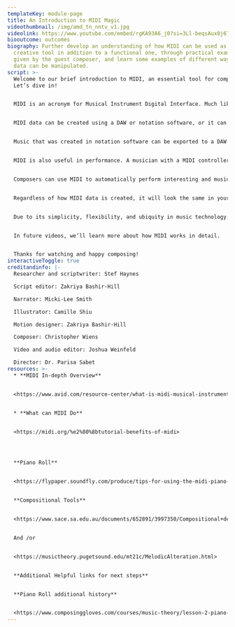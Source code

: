 ```yaml
---
templateKey: module-page
title: An Introduction to MIDI Magic
videothumbnail: /img/amd_tn_nntv_v1.jpg
videolink: https://www.youtube.com/embed/rgKA93A6_j0?si=3Ll-beqsAux0j6TE
biooutcome: outcomes
biography: Further develop an understanding of how MIDI can be used as a
  creative tool in addition to a functional one, through practical examples
  given by the guest composer, and learn some examples of different ways MIDI
  data can be manipulated.
script: >-
  Welcome to our brief introduction to MIDI, an essential tool for composers.
  Let’s dive in!


  MIDI is an acronym for Musical Instrument Digital Interface. Much like sheet music is used to communicate information between musicians, MIDI was created to communicate musical information between digital devices such as synthesizers, samplers, controllers, and computers.


  MIDI data can be created using a DAW or notation software, or it can be recorded by a musician performing with a MIDI controller such as a digital keyboard, electronic drum kit, or electronic wind instrument.


  Music that was created in notation software can be exported to a DAW to be edited and mixed, and MIDI recorded in a DAW can be sent to notation software and transformed into sheet music to be read by musicians.


  MIDI is also useful in performance. A musician with a MIDI controller can perform expressively using a variety of synthesizers and samplers. 


  Composers can use MIDI to automatically perform interesting and musical computations such as inversion, retrograde, rhythmic augmentation and diminution, diatonic and non-diatonic transposition, and much more.


  Regardless of how MIDI data is created, it will look the same in your DAW. For example, note duration is determined by the arrival of Note On and Note Off messages and intensity (or dynamic) of each note is expressed in a parameter called velocity. These two parameters: note duration and velocity represent MIDI data in its most basic form. However, there are even more parameters that can be used with these to convey expressive and nuanced music.


  Due to its simplicity, flexibility, and ubiquity in music technology, MIDI is an efficient means of communication for instruments and devices, as well as a tool for creative expression.


  In future videos, we’ll learn more about how MIDI works in detail.


  Thanks for watching and happy composing!
interactiveToggle: true
creditandinfo: |-
  Researcher and scriptwriter: Stef Haynes

  Script editor: Zakriya Bashir-Hill 

  Narrator: Micki-Lee Smith

  Illustrator: Camille Shiu

  Motion designer: Zakriya Bashir-Hill 

  Composer: Christopher Wiens

  Video and audio editor: Joshua Weinfeld

  Director: Dr. Parisa Sabet
resources: >-
  * **MIDI In-depth Overview**


  <https://www.avid.com/resource-center/what-is-midi-musical-instrument-digital-interface>


  * **What can MIDI Do**


  <https://midi.org/%e2%80%8btutorial-benefits-of-midi>




  **Piano Roll**


  <https://flypaper.soundfly.com/produce/tips-for-using-the-midi-piano-roll-in-your-daw/>


  **Compositional Tools** 


  <https://www.sace.sa.edu.au/documents/652891/3997350/Compositional+devices.pdf/34286d6a-ba85-5b49-0829-31e5a512bd01>


  And /or


  <https://musictheory.pugetsound.edu/mt21c/MelodicAlteration.html>


  **Additional Helpful links for next steps**


  **Piano Roll additional history**


  <https://www.composinggloves.com/courses/music-theory/lesson-2-piano-roll>
---
```

